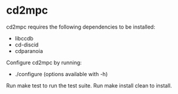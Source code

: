 # cd2mpc

cd2mpc requires the following dependencies to be installed:

- libccdb
- cd-discid
- cdparanoia

Configure cd2mpc by running:

- ./configure (options available with -h)

Run make test to run the test suite.
Run make install clean to install.
